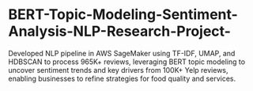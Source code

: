 # BERT-Topic-Modeling-Sentiment-Analysis-NLP-Research-Project-
Developed NLP pipeline in AWS SageMaker using TF-IDF, UMAP, and HDBSCAN to process 965K+ reviews, leveraging BERT topic modeling  to uncover sentiment trends and key drivers from 100K+ Yelp reviews, enabling businesses to refine strategies for food quality and services.
